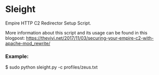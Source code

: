 # Sleight
Empire HTTP C2 Redirector Setup Script.

More information about this script and its usage can be found in this blogpost:
https://thevivi.net/2017/11/03/securing-your-empire-c2-with-apache-mod_rewrite/

### Example:
$ sudo python sleight.py -c profiles/zeus.txt
